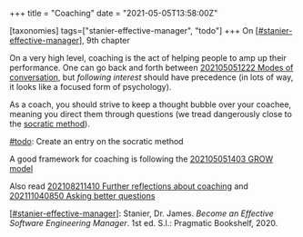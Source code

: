+++
title = "Coaching"
date = "2021-05-05T13:58:00Z"

[taxonomies]
tags=["stanier-effective-manager", "todo"]
+++
On [[#stanier-effective-manager](/tags/stanier-effective-manager)], 9th chapter

On a very high level, coaching is the act of helping people to amp up their performance. One can go back and forth between [202105051222 Modes of conversation](/blips/202105051222-modes-of-conversation), but *following interest* should have precedence (in lots of way, it looks like a focused form of psychology).

As a coach, you should strive to keep a thought bubble over your coachee, meaning you direct them through questions (we tread dangerously close to the [socratic method](https://en.wikipedia.org/wiki/Socratic_method)).

[#todo](/tags/todo): Create an entry on the socratic method

A good framework for coaching is following the [202105051403 GROW model](/blips/202105051403-grow-model)

Also read [202108211410 Further reflections about coaching](/blips/202108211410-further-reflections-about-coaching) and [202111040850 Asking better questions](/blips/202111040850-asking-better-questions)

[[#stanier-effective-manager](/tags/stanier-effective-manager)]: Stanier, Dr. James. _Become an Effective Software Engineering Manager_. 1st ed. S.l.: Pragmatic Bookshelf, 2020.
